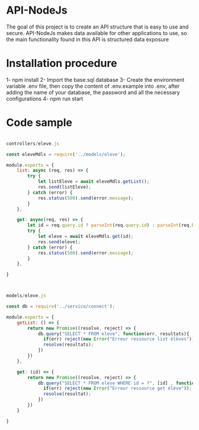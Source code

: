 # API-NodeJs

The goal of this project is to create an API structure that is easy to use and secure. API-NodeJs makes data available for other applications to use, so the main functionality found in this API is structured data exposure

# Installation procedure

1- npm install
2- Import the base.sql database
3- Create the environment variable .env file, then copy the content of .env.example into .env, after adding the name of your database, the password and all the necessary configurations
4- npm run start

# Code sample
```Javascript

controllers/eleve.js

const eleveMdls = require('../models/eleve');

module.exports = {
    list: async (req, res) => {
        try {
            let listEleve = await eleveMdls.getList();
            res.send(listEleve);
        } catch (error) {
            res.status(500).send(error.message);
        }
    },

    get: async(req, res) => {
        let id = req.query.id ? parseInt(req.query.id) : parseInt(req.body.id);
        try {
            let eleve = await eleveMdls.get(id);
            res.send(eleve);
        } catch (error) {
            res.status(500).send(error.message);
        }
    },

}



models/eleve.js

const db = require('../service/connect');

module.exports = {
    getList: () => {
        return new Promise((resolve, reject) => {
            db.query("SELECT * FROM eleve", function(err, resultats){
              if(err) reject(new Error("Erreur ressource list élèves"));
              resolve(resultats);
            })
        })
    },

    get: (id) => {
        return new Promise((resolve, reject) => {
            db.query("SELECT * FROM eleve WHERE id = ?", [id] , function(err, resultat){
              if(err) reject(new Error("Erreur ressource get élève"));
              resolve(resultat);
            })
        })
    }

}

```